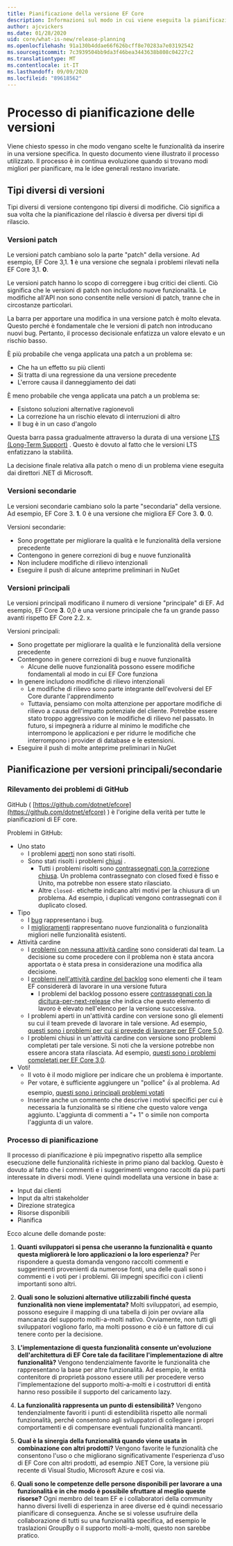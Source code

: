 ```yaml
---
title: Pianificazione della versione EF Core
description: Informazioni sul modo in cui viene eseguita la pianificazione e il rilascio di Entity Framework Core
author: ajcvickers
ms.date: 01/28/2020
uid: core/what-is-new/release-planning
ms.openlocfilehash: 91a130b4ddae66f626bcff8e70283a7e03192542
ms.sourcegitcommit: 7c3939504bb9da3f46bea3443638b808c04227c2
ms.translationtype: MT
ms.contentlocale: it-IT
ms.lasthandoff: 09/09/2020
ms.locfileid: "89618562"
---
```

# <a name="release-planning-process"></a>Processo di pianificazione delle versioni

Viene chiesto spesso in che modo vengano scelte le funzionalità da inserire in una versione specifica.
In questo documento viene illustrato il processo utilizzato.
Il processo è in continua evoluzione quando si trovano modi migliori per pianificare, ma le idee generali restano invariate.

## <a name="different-kinds-of-releases"></a>Tipi diversi di versioni

Tipi diversi di versione contengono tipi diversi di modifiche.
Ciò significa a sua volta che la pianificazione del rilascio è diversa per diversi tipi di rilascio.

### <a name="patch-releases"></a>Versioni patch

Le versioni patch cambiano solo la parte "patch" della versione.
Ad esempio, EF Core 3,1. **1** è una versione che segnala i problemi rilevati nella EF Core 3,1. **0**.

Le versioni patch hanno lo scopo di correggere i bug critici dei clienti.
Ciò significa che le versioni di patch non includono nuove funzionalità.
Le modifiche all'API non sono consentite nelle versioni di patch, tranne che in circostanze particolari.

La barra per apportare una modifica in una versione patch è molto elevata.
Questo perché è fondamentale che le versioni di patch non introducano nuovi bug.
Pertanto, il processo decisionale enfatizza un valore elevato e un rischio basso.

È più probabile che venga applicata una patch a un problema se:
  * Che ha un effetto su più clienti
  * Si tratta di una regressione da una versione precedente
  * L'errore causa il danneggiamento dei dati

È meno probabile che venga applicata una patch a un problema se:
  * Esistono soluzioni alternative ragionevoli
  * La correzione ha un rischio elevato di interruzioni di altro
  * Il bug è in un caso d'angolo

Questa barra passa gradualmente attraverso la durata di una versione [LTS (Long-Term Support)](https://dotnet.microsoft.com/platform/support/policy/dotnet-core) . Questo è dovuto al fatto che le versioni LTS enfatizzano la stabilità.

La decisione finale relativa alla patch o meno di un problema viene eseguita dai direttori .NET di Microsoft.

### <a name="minor-releases"></a>Versioni secondarie

Le versioni secondarie cambiano solo la parte "secondaria" della versione.
Ad esempio, EF Core 3. **1**. 0 è una versione che migliora EF Core 3. **0**. 0.

Versioni secondarie:
* Sono progettate per migliorare la qualità e le funzionalità della versione precedente
* Contengono in genere correzioni di bug e nuove funzionalità
* Non includere modifiche di rilievo intenzionali
* Eseguire il push di alcune anteprime preliminari in NuGet

### <a name="major-releases"></a>Versioni principali

Le versioni principali modificano il numero di versione "principale" di EF.
Ad esempio, EF Core **3**. 0,0 è una versione principale che fa un grande passo avanti rispetto EF Core 2.2. x.

Versioni principali:
* Sono progettate per migliorare la qualità e le funzionalità della versione precedente
* Contengono in genere correzioni di bug e nuove funzionalità
  * Alcune delle nuove funzionalità possono essere modifiche fondamentali al modo in cui EF Core funziona
* In genere includono modifiche di rilievo intenzionali
  * Le modifiche di rilievo sono parte integrante dell'evolversi del EF Core durante l'apprendimento
  * Tuttavia, pensiamo con molta attenzione per apportare modifiche di rilievo a causa dell'impatto potenziale del cliente. Potrebbe essere stato troppo aggressivo con le modifiche di rilievo nel passato. In futuro, si impegnerà a ridurre al minimo le modifiche che interrompono le applicazioni e per ridurre le modifiche che interrompono i provider di database e le estensioni.
* Eseguire il push di molte anteprime preliminari in NuGet

## <a name="planning-for-majorminor-releases"></a>Pianificazione per versioni principali/secondarie

### <a name="github-issue-tracking"></a>Rilevamento dei problemi di GitHub

GitHub ( [https://github.com/dotnet/efcore](https://github.com/dotnet/efcore) ) è l'origine della verità per tutte le pianificazioni di EF core.

Problemi in GitHub:

* Uno stato
  * I problemi [aperti](https://github.com/dotnet/efcore/issues) non sono stati risolti.
  * Sono stati risolti i problemi [chiusi](https://github.com/dotnet/efcore/issues?q=is%3Aissue+is%3Aclosed) .
    * Tutti i problemi risolti sono [contrassegnati con la correzione chiusa](https://github.com/dotnet/efcore/issues?q=is%3Aissue+label%3Aclosed-fixed+is%3Aclosed). Un problema contrassegnato con closed fixed è fisso e Unito, ma potrebbe non essere stato rilasciato.
    * Altre `closed-` etichette indicano altri motivi per la chiusura di un problema. Ad esempio, i duplicati vengono contrassegnati con il duplicato closed.
* Tipo
  * I [bug](https://github.com/dotnet/efcore/issues?q=is%3Aissue+is%3Aopen+label%3Atype-bug) rappresentano i bug.
  * I [miglioramenti](https://github.com/dotnet/efcore/issues?q=is%3Aissue+is%3Aopen+label%3Atype-enhancement) rappresentano nuove funzionalità o funzionalità migliori nelle funzionalità esistenti.
* Attività cardine
  * I [problemi con nessuna attività cardine](https://github.com/dotnet/efcore/issues?q=is%3Aopen+is%3Aissue+no%3Amilestone) sono considerati dal team. La decisione su come procedere con il problema non è stata ancora apportata o è stata presa in considerazione una modifica alla decisione.
  * I [problemi nell'attività cardine del backlog](https://github.com/dotnet/efcore/issues?q=is%3Aopen+is%3Aissue+milestone%3ABacklog) sono elementi che il team EF considererà di lavorare in una versione futura
    * I problemi del backlog possono essere [contrassegnati con la dicitura-per-next-release](https://github.com/dotnet/efcore/issues?q=is%3Aissue+is%3Aopen+label%3Aconsider-for-next-release) che indica che questo elemento di lavoro è elevato nell'elenco per la versione successiva.
  * I problemi aperti in un'attività cardine con versione sono gli elementi su cui il team prevede di lavorare in tale versione. Ad esempio, [questi sono i problemi per cui si prevede di lavorare per EF Core 5,0](https://github.com/dotnet/efcore/issues?q=is%3Aopen+is%3Aissue+milestone%3A5.0.0).
  * I problemi chiusi in un'attività cardine con versione sono problemi completati per tale versione. Si noti che la versione potrebbe non essere ancora stata rilasciata. Ad esempio, [questi sono i problemi completati per EF Core 3,0](https://github.com/dotnet/efcore/issues?q=is%3Aissue+milestone%3A3.0.0+is%3Aclosed).
* Voti!
  * Il voto è il modo migliore per indicare che un problema è importante.
  * Per votare, è sufficiente aggiungere un "pollice" 👍 al problema. Ad esempio, [questi sono i principali problemi votati](https://github.com/dotnet/efcore/issues?q=is%3Aissue+is%3Aopen+sort%3Areactions-%2B1-desc)
  * Inserire anche un commento che descrive i motivi specifici per cui è necessaria la funzionalità se si ritiene che questo valore venga aggiunto. L'aggiunta di commenti a "+ 1" o simile non comporta l'aggiunta di un valore.

### <a name="the-planning-process"></a>Processo di pianificazione

Il processo di pianificazione è più impegnativo rispetto alla semplice esecuzione delle funzionalità richieste in primo piano dal backlog.
Questo è dovuto al fatto che i commenti e i suggerimenti vengono raccolti da più parti interessate in diversi modi.
Viene quindi modellata una versione in base a:

* Input dai clienti
* Input da altri stakeholder
* Direzione strategica
* Risorse disponibili
* Pianifica

Ecco alcune delle domande poste:

1. **Quanti sviluppatori si pensa che useranno la funzionalità e quanto questa migliorerà le loro applicazioni o la loro esperienza?** Per rispondere a questa domanda vengono raccolti commenti e suggerimenti provenienti da numerose fonti, una delle quali sono i commenti e i voti per i problemi. Gli impegni specifici con i clienti importanti sono altri.

2. **Quali sono le soluzioni alternative utilizzabili finché questa funzionalità non viene implementata?** Molti sviluppatori, ad esempio, possono eseguire il mapping di una tabella di join per ovviare alla mancanza del supporto molti-a-molti nativo. Ovviamente, non tutti gli sviluppatori vogliono farlo, ma molti possono e ciò è un fattore di cui tenere conto per la decisione.

3. **L'implementazione di questa funzionalità consente un'evoluzione dell'architettura di EF Core tale da facilitare l'implementazione di altre funzionalità?** Vengono tendenzialmente favorite le funzionalità che rappresentano la base per altre funzionalità. Ad esempio, le entità contenitore di proprietà possono essere utili per procedere verso l'implementazione del supporto molti-a-molti e i costruttori di entità hanno reso possibile il supporto del caricamento lazy.

4. **La funzionalità rappresenta un punto di estensibilità?** Vengono tendenzialmente favoriti i punti di estendibilità rispetto alle normali funzionalità, perché consentono agli sviluppatori di collegare i propri comportamenti e di compensare eventuali funzionalità mancanti.

5. **Qual è la sinergia della funzionalità quando viene usata in combinazione con altri prodotti?** Vengono favorite le funzionalità che consentono l'uso o che migliorano significativamente l'esperienza d'uso di EF Core con altri prodotti, ad esempio .NET Core, la versione più recente di Visual Studio, Microsoft Azure e così via.

6. **Quali sono le competenze delle persone disponibili per lavorare a una funzionalità e in che modo è possibile sfruttare al meglio queste risorse?** Ogni membro del team EF e i collaboratori della community hanno diversi livelli di esperienza in aree diverse ed è quindi necessario pianificare di conseguenza. Anche se si volesse usufruire della collaborazione di tutti su una funzionalità specifica, ad esempio le traslazioni GroupBy o il supporto molti-a-molti, questo non sarebbe pratico.
